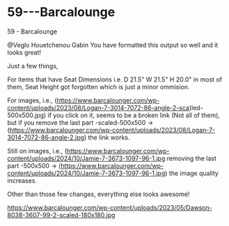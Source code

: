 # 59---Barcalounge
59 - Barcalounge

@Veglo Houetchenou Gabin You have formatted this output so well and it looks great!

Just a few things,

For items that have Seat Dimensions i.e. D 21.5" W 21.5" H 20.0" in most of them, Seat Height got forgotten which is just a minor ommision.

For images, i.e., (https://www.barcalounger.com/wp-content/uploads/2023/08/Logan-7-3014-7072-86-angle-2-sca)led-500x500.jpg) if you click on it, seems to be a broken link (Not all of them), 
but if you remove the last part -scaled-500x500  -> 
(https://www.barcalounger.com/wp-content/uploads/2023/08/Logan-7-3014-7072-86-angle-2.jpg)
the link works.

Still on images, i.e., (https://www.barcalounger.com/wp-content/uploads/2024/10/Jamie-7-3673-1097-96-1.jpg removing the last part -500x500  -> 
(https://www.barcalounger.com/wp-content/uploads/2024/10/Jamie-7-3673-1097-96-1.jpg)
the image quality increases.

Other than those few changes, everything else looks awesome!

https://www.barcalounger.com/wp-content/uploads/2023/05/Dawson-8038-3607-99-2-scaled-180x180.jpg